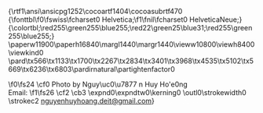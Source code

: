 {\rtf1\ansi\ansicpg1252\cocoartf1404\cocoasubrtf470
{\fonttbl\f0\fswiss\fcharset0 Helvetica;\f1\fnil\fcharset0 HelveticaNeue;}
{\colortbl;\red255\green255\blue255;\red22\green25\blue31;\red255\green255\blue255;}
\paperw11900\paperh16840\margl1440\margr1440\vieww10800\viewh8400\viewkind0
\pard\tx566\tx1133\tx1700\tx2267\tx2834\tx3401\tx3968\tx4535\tx5102\tx5669\tx6236\tx6803\pardirnatural\partightenfactor0

\f0\fs24 \cf0 Photo by Nguy\uc0\u7877 n Huy Ho\'e0ng\
Email: 
\f1\fs26 \cf2 \cb3 \expnd0\expndtw0\kerning0
\outl0\strokewidth0 \strokec2 nguyenhuyhoang.deit@gmail.com}
